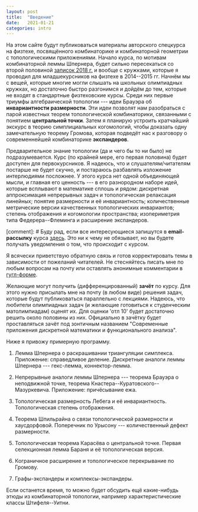 ```yaml
---
layout: post
title:  "Введение"
date:   2021-01-21
categories: intro
---
```

На этом сайте будут публиковаться материалы авторского спецкурса на физтехе, посвящённого комбинаторике и комбинаторной геометрии с топологическими приложениями. Начало курса, по мотивам комбинаторной леммы Шпернера, будет сильно пересекаться со второй половиной [записок 2018 г.](/mipt2018combigeo) и вообще с кружками, которые я проводил для младшекурсников на физтехе в 2014--2015 гг. Начнём мы с вещей, которые многие могли слышать на школьных олимпиадных кружках, но достаточно быстро разгонимся и дойдём до тем, которые не входят в стандартные физтеховские курсы. Среди них первые триумфы алгебраической топологии --- идеи Брауэра об __инвариантности размерности__. Эти идеи позволят нам разобраться с парой известных теорем топологической комбинаторики, связанными с понятием __центральной точки__. Затем я планирую устроить кратчайший экскурс в теорию симплициальных когомологий, чтобы доказать одну замечательную теорему Громова, которая подведёт нас к разговору о современнейшей комбинаторике __экспандеров__. 

Предварительное знание топологии (да и чего бы то ни было) не подразумевается. Курс (по крайней мере, его первая половина) будет доступен для первокурсников. Я надеюсь, что и слушателям/читателям постарше не будет скучно, и постараюсь разбавлять изложение интерлюдиями посложнее. У этого курса нет одной объединяющей мысли, и главная его ценность --- в его разнородном наборе идей, которые всплывают в математике сплошь и рядом: дискретная аппроксимация непрерывных задач и топологическая релаксация линейных; понятие размерности и её инвариантность; количественные метрические версии качественных топологических инвариантов; степень отображения и когомологии пространства; изопериметрия типа Федерера--Флеминга и расширение экспандеров. 

[comment]: # Буду рад, если все интересующиеся запишутся в **email-рассылку** курса [здесь](https://goo.gl/forms/1ZZzcs89FKt5jBjq1). Это ни к чему не обязывает, но вы будете получать уведомления о том, что происходит с курсом. 

Я всячески приветствую обратную связь и готов корректировать темы в зависимости от пожеланий читателей. Не стесняйтесь писать мне по любым вопросам на почту или оставлять анонимные комментарии в [гугл-форме](https://goo.gl/forms/WPfxh6o6uSff2XNu2). 

Желающие могут получить (дифференцированный) **зачёт** по курсу. Для этого нужно присылать мне на почту (в любом виде) решения задач, которые будут публиковаться параллельно с лекциями. Надеюсь, что любители олимпиадных задач (и желающие готовиться к студенческим матолимпиадам) оценят их. Для оценки 'отл 10' будет достаточно решить около половины из них. Официально в зачётку будет проставляться зачёт под зонтичным названием "Современные приложения дискретной математики и функционального анализа".

Ниже я привожу примерную программу. 

1. Лемма Шпернера о раскрашивании триангуляции симплекса. Приложение: справедливое деление. Дискретные аналоги леммы Шпернера --- гекс-лемма, коннектор-лемма.

2. Непрерывные аналоги леммы Шпернера --- теорема Брауэра о неподвижной точке, теорема Кнастера--Куратовского--Мазуркевича. Приложение: причёсывание ежа. 

3. Топологическая размерность Лебега и её инвариантность. Топологическая степень отображения. 

4. Теорема Шпильрайна о связи топологической размерности и хаусдорфовой. Поперечник по Урысону --- количественный дефект размерности.

5. Топологическая теорема Карасёва о центральной точке. Первая селекционная лемма Бараня и её топологическая версия.

6. Кограничное расширение и топологическое перекрывание по Громову.

7. Графы-экспандеры и комплексы-экспандеры.

Если останется время, то можно будет обсудить ещё какие-нибудь этюды из комбинаторной топологии, например характеристические классы Штифеля--Уитни.